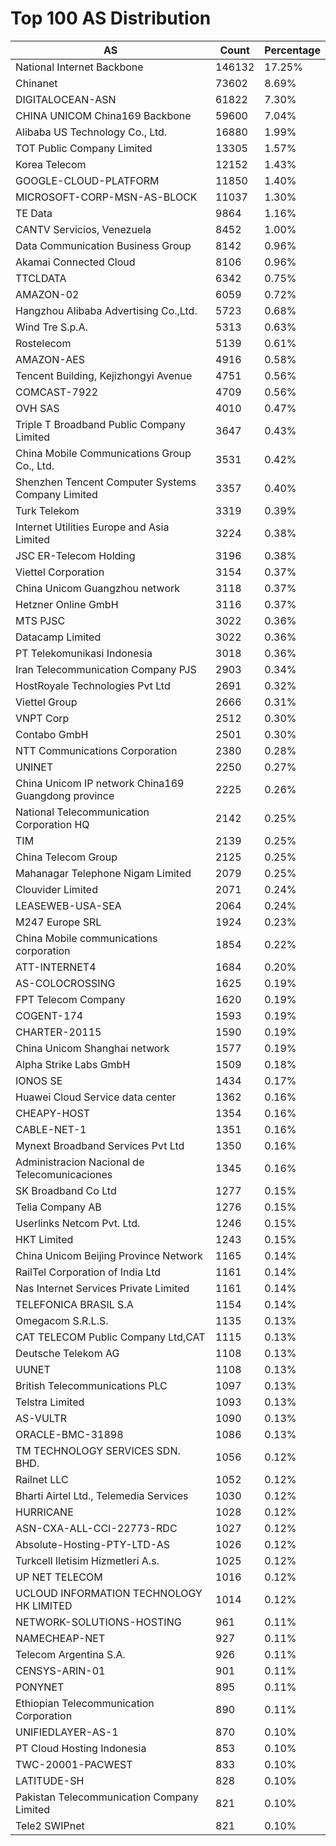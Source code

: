 # Top 100 AS Distribution
| AS | Count | Percentage |
|----|----|----|
| National Internet Backbone | 146132 | 17.25% |
| Chinanet | 73602 | 8.69% |
| DIGITALOCEAN-ASN | 61822 | 7.30% |
| CHINA UNICOM China169 Backbone | 59600 | 7.04% |
| Alibaba US Technology Co., Ltd. | 16880 | 1.99% |
| TOT Public Company Limited | 13305 | 1.57% |
| Korea Telecom | 12152 | 1.43% |
| GOOGLE-CLOUD-PLATFORM | 11850 | 1.40% |
| MICROSOFT-CORP-MSN-AS-BLOCK | 11037 | 1.30% |
| TE Data | 9864 | 1.16% |
| CANTV Servicios, Venezuela | 8452 | 1.00% |
| Data Communication Business Group | 8142 | 0.96% |
| Akamai Connected Cloud | 8106 | 0.96% |
| TTCLDATA | 6342 | 0.75% |
| AMAZON-02 | 6059 | 0.72% |
| Hangzhou Alibaba Advertising Co.,Ltd. | 5723 | 0.68% |
| Wind Tre S.p.A. | 5313 | 0.63% |
| Rostelecom | 5139 | 0.61% |
| AMAZON-AES | 4916 | 0.58% |
| Tencent Building, Kejizhongyi Avenue | 4751 | 0.56% |
| COMCAST-7922 | 4709 | 0.56% |
| OVH SAS | 4010 | 0.47% |
| Triple T Broadband Public Company Limited | 3647 | 0.43% |
| China Mobile Communications Group Co., Ltd. | 3531 | 0.42% |
| Shenzhen Tencent Computer Systems Company Limited | 3357 | 0.40% |
| Turk Telekom | 3319 | 0.39% |
| Internet Utilities Europe and Asia Limited | 3224 | 0.38% |
| JSC ER-Telecom Holding | 3196 | 0.38% |
| Viettel Corporation | 3154 | 0.37% |
| China Unicom Guangzhou network | 3118 | 0.37% |
| Hetzner Online GmbH | 3116 | 0.37% |
| MTS PJSC | 3022 | 0.36% |
| Datacamp Limited | 3022 | 0.36% |
| PT Telekomunikasi Indonesia | 3018 | 0.36% |
| Iran Telecommunication Company PJS | 2903 | 0.34% |
| HostRoyale Technologies Pvt Ltd | 2691 | 0.32% |
| Viettel Group | 2666 | 0.31% |
| VNPT Corp | 2512 | 0.30% |
| Contabo GmbH | 2501 | 0.30% |
| NTT Communications Corporation | 2380 | 0.28% |
| UNINET | 2250 | 0.27% |
| China Unicom IP network China169 Guangdong province | 2225 | 0.26% |
| National Telecommunication Corporation HQ | 2142 | 0.25% |
| TIM | 2139 | 0.25% |
| China Telecom Group | 2125 | 0.25% |
| Mahanagar Telephone Nigam Limited | 2079 | 0.25% |
| Clouvider Limited | 2071 | 0.24% |
| LEASEWEB-USA-SEA | 2064 | 0.24% |
| M247 Europe SRL | 1924 | 0.23% |
| China Mobile communications corporation | 1854 | 0.22% |
| ATT-INTERNET4 | 1684 | 0.20% |
| AS-COLOCROSSING | 1625 | 0.19% |
| FPT Telecom Company | 1620 | 0.19% |
| COGENT-174 | 1593 | 0.19% |
| CHARTER-20115 | 1590 | 0.19% |
| China Unicom Shanghai network | 1577 | 0.19% |
| Alpha Strike Labs GmbH | 1509 | 0.18% |
| IONOS SE | 1434 | 0.17% |
| Huawei Cloud Service data center | 1362 | 0.16% |
| CHEAPY-HOST | 1354 | 0.16% |
| CABLE-NET-1 | 1351 | 0.16% |
| Mynext Broadband Services Pvt Ltd | 1350 | 0.16% |
| Administracion Nacional de Telecomunicaciones | 1345 | 0.16% |
| SK Broadband Co Ltd | 1277 | 0.15% |
| Telia Company AB | 1276 | 0.15% |
| Userlinks Netcom Pvt. Ltd. | 1246 | 0.15% |
| HKT Limited | 1243 | 0.15% |
| China Unicom Beijing Province Network | 1165 | 0.14% |
| RailTel Corporation of India Ltd | 1161 | 0.14% |
| Nas Internet Services Private Limited | 1161 | 0.14% |
| TELEFONICA BRASIL S.A | 1154 | 0.14% |
| Omegacom S.R.L.S. | 1135 | 0.13% |
| CAT TELECOM Public Company Ltd,CAT | 1115 | 0.13% |
| Deutsche Telekom AG | 1108 | 0.13% |
| UUNET | 1108 | 0.13% |
| British Telecommunications PLC | 1097 | 0.13% |
| Telstra Limited | 1093 | 0.13% |
| AS-VULTR | 1090 | 0.13% |
| ORACLE-BMC-31898 | 1086 | 0.13% |
| TM TECHNOLOGY SERVICES SDN. BHD. | 1056 | 0.12% |
| Railnet LLC | 1052 | 0.12% |
| Bharti Airtel Ltd., Telemedia Services | 1030 | 0.12% |
| HURRICANE | 1028 | 0.12% |
| ASN-CXA-ALL-CCI-22773-RDC | 1027 | 0.12% |
| Absolute-Hosting-PTY-LTD-AS | 1026 | 0.12% |
| Turkcell Iletisim Hizmetleri A.s. | 1025 | 0.12% |
| UP NET TELECOM | 1016 | 0.12% |
| UCLOUD INFORMATION TECHNOLOGY HK LIMITED | 1014 | 0.12% |
| NETWORK-SOLUTIONS-HOSTING | 961 | 0.11% |
| NAMECHEAP-NET | 927 | 0.11% |
| Telecom Argentina S.A. | 926 | 0.11% |
| CENSYS-ARIN-01 | 901 | 0.11% |
| PONYNET | 895 | 0.11% |
| Ethiopian Telecommunication Corporation | 890 | 0.11% |
| UNIFIEDLAYER-AS-1 | 870 | 0.10% |
| PT Cloud Hosting Indonesia | 853 | 0.10% |
| TWC-20001-PACWEST | 833 | 0.10% |
| LATITUDE-SH | 828 | 0.10% |
| Pakistan Telecommunication Company Limited | 821 | 0.10% |
| Tele2 SWIPnet | 821 | 0.10% |
